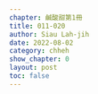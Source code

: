 ```yaml
---
chapter: 鹹酸甜第1冊
title: 011-020
author: Siau Lah-jih
date: 2022-08-02
category: chheh
show_chapter: 0
layout: post
toc: false
---
```


